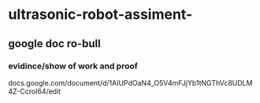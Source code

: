 # ultrasonic-robot-assiment-


## google doc ro-bull

### evidince/show of work and proof
docs.google.com/document/d/1AIUPdOaN4_O5V4mFJjYb1tNGThVc8UDLM4Z-CcroI64/edit
